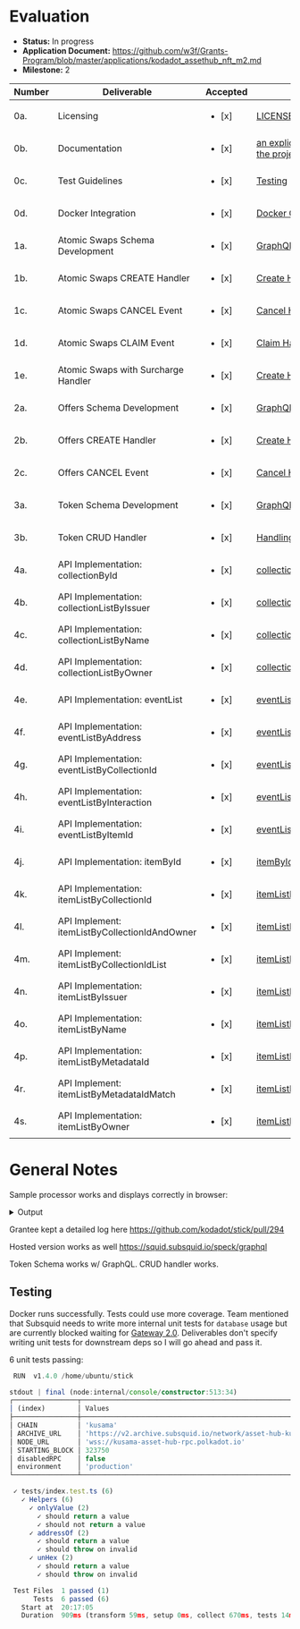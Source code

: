 # Evaluation


- **Status:** In progress
- **Application Document:** https://github.com/w3f/Grants-Program/blob/master/applications/kodadot_assethub_nft_m2.md
- **Milestone:** 2

| Number | Deliverable                                   | Accepted | Link                                                                                                                                | Notes                          |
| ------ | --------------------------------------------- | ----------------- | ----------------------------------------------------------------------------------------------------------------------------------- | ------------------------------ |
| 0a.    | Licensing                                     | <ul><li>[x] </li></ul> | [LICENSE](https://github.com/kodadot/stick/blob/main/LICENSE)                                                                       | MIT                            |
| 0b.    | Documentation                                 | <ul><li>[x] </li></ul> | [an explicit README file to guide the project setup and execution](https://github.com/kodadot/stick/blob/feat/swap-it-up/README.md) | -                              |
| 0c.    | Test Guidelines                               | <ul><li>[x] </li></ul> | [Testing](https://github.com/kodadot/stick/tree/feat/swap-it-up/tests)                                                              | -                              |
| 0d.    | Docker Integration                            | <ul><li>[x] </li></ul> | [Docker Compose](https://github.com/kodadot/stick/blob/feat/swap-it-up/docker-compose.yml)                                          | -                              |
| 1a.    | Atomic Swaps Schema Development               | <ul><li>[x] </li></ul> | [GraphQL schema swap.](https://github.com/kodadot/stick/blob/feat/swap-it-up/schema.graphql#L198)                                   | -                              |
| 1b.    | Atomic Swaps CREATE Handler                   | <ul><li>[x] </li></ul> | [Create Handler](https://github.com/kodadot/stick/blob/feat/swap-it-up/src/mappings/nfts/createSwap.ts)                             | -                              |
| 1c.    | Atomic Swaps CANCEL Event                     | <ul><li>[x] </li></ul> | [Cancel Handler](https://github.com/kodadot/stick/blob/feat/swap-it-up/src/mappings/nfts/cancelSwap.ts)                             | -                              |
| 1d.    | Atomic Swaps CLAIM Event                      | <ul><li>[x] </li></ul> | [Claim Handler](https://github.com/kodadot/stick/blob/feat/swap-it-up/src/mappings/nfts/claim.ts)                                   | -                              |
| 1e.    | Atomic Swaps with Surcharge Handler           | <ul><li>[x] </li></ul> | [Create Handler](https://github.com/kodadot/stick/blob/feat/swap-it-up/src/mappings/nfts/createSwap.ts#L48)                         | -                              |
| 2a.    | Offers Schema Development                     | <ul><li>[x] </li></ul> | [GraphQL schema offer.](https://github.com/kodadot/stick/blob/feat/swap-it-up/schema.graphql#L173)                                  | -                              |
| 2b.    | Offers CREATE Handler                         | <ul><li>[x] </li></ul> | [Create Handler](https://github.com/kodadot/stick/blob/feat/swap-it-up/src/mappings/nfts/createSwap.ts#L25)                         | -                              |
| 2c.    | Offers CANCEL Event                           | <ul><li>[x] </li></ul> | [Cancel Handler](https://github.com/kodadot/stick/blob/feat/swap-it-up/src/mappings/nfts/cancelSwap.ts#L23)                         | -                              |
| 3a.    | Token Schema Development                      | <ul><li>[x] </li></ul> | [GraphQL schema token.](https://github.com/kodadot/stick/blob/feat/swap-it-up/schema.graphql#L40)                                   | -                              |
| 3b.    | Token CRUD Handler                            | <ul><li>[x] </li></ul> | [Handling Token](https://github.com/kodadot/stick/blob/feat/swap-it-up/src/mappings/shared/token/tokenAPI.ts)                       | -                              |
| 4a.    | API Implementation: collectionById            | <ul><li>[x] </li></ul> | [collectionById](https://github.com/vikiival/kodaquery/blob/main/main.ts#L36)                                                       | -                              |
| 4b.    | API Implementation: collectionListByIssuer    | <ul><li>[x] </li></ul> | [collectionListByIssuer](https://github.com/vikiival/kodaquery/blob/main/main.ts#L44)                                               | -                              |
| 4c.    | API Implementation: collectionListByName      | <ul><li>[x] </li></ul> | [collectionListByName](https://github.com/vikiival/kodaquery/blob/main/main.ts#L53)                                                 | -                              |
| 4d.    | API Implementation: collectionListByOwner     | <ul><li>[x] </li></ul> | [collectionListByOwner](https://github.com/vikiival/kodaquery/blob/main/main.ts#L62)                                                | -                              |
| 4e.    | API Implementation: eventList                 | <ul><li>[x] </li></ul> | [eventList](https://github.com/vikiival/kodaquery/blob/main/main.ts#L72)                                                            | -                              |
| 4f.    | API Implementation: eventListByAddress        | <ul><li>[x] </li></ul> | [eventListByAddress](https://github.com/vikiival/kodaquery/blob/main/main.ts#L80)                                                   | -                              |
| 4g.    | API Implementation: eventListByCollectionId   | <ul><li>[x] </li></ul> | [eventListByCollectionId](https://github.com/vikiival/kodaquery/blob/main/main.ts#L89)                                              | -                              |
| 4h.    | API Implementation: eventListByInteraction    | <ul><li>[x] </li></ul> | [eventListByInteraction](https://github.com/vikiival/kodaquery/blob/main/main.ts#L98)                                               | -                              |
| 4i.    | API Implementation: eventListByItemId         | <ul><li>[x] </li></ul> | [eventListByItemId](https://github.com/vikiival/kodaquery/blob/main/main.ts#L107)                                                   | -                              |
| 4j.    | API Implementation: itemById                  | <ul><li>[x] </li></ul> | [itemById](https://github.com/vikiival/kodaquery/blob/main/main.ts#L117)                                                            | -                              |
| 4k.    | API Implementation: itemListByCollectionId    | <ul><li>[x] </li></ul> | [itemListByCollectionId](https://github.com/vikiival/kodaquery/blob/main/main.ts#L125)                                              | -                              |
| 4l.    | API Implement: itemListByCollectionIdAndOwner | <ul><li>[x] </li></ul> | [itemListByCollectionIdAndOwner](https://github.com/vikiival/kodaquery/blob/main/main.ts#L134)                                      | -                              |
| 4m.    | API Implement: itemListByCollectionIdList     | <ul><li>[x] </li></ul> | [itemListByCollectionIdList](https://github.com/vikiival/kodaquery/blob/main/main.ts#L144)                                          | -                              |
| 4n.    | API Implementation: itemListByIssuer          | <ul><li>[x] </li></ul> | [itemListByIssuer](https://github.com/vikiival/kodaquery/blob/main/main.ts#L153)                                                    | -                              |
| 4o.    | API Implementation: itemListByName            | <ul><li>[x] </li></ul> | [itemListByName](https://github.com/vikiival/kodaquery/blob/main/main.ts#L162)                                                      | -                              |
| 4p.    | API Implementation: itemListByMetadataId      | <ul><li>[x] </li></ul> | [itemListByMetadataId](https://github.com/vikiival/kodaquery/blob/main/main.ts#L171)                                                | -                              |
| 4r.    | API Implement: itemListByMetadataIdMatch      | <ul><li>[x] </li></ul> | [itemListByMetadataIdMatch](https://github.com/vikiival/kodaquery/blob/main/main.ts#L190)                                           | -                              |
| 4s.    | API Implementation: itemListByOwner           | <ul><li>[x] </li></ul> | [itemListByOwner](https://github.com/vikiival/kodaquery/blob/main/main.ts#L189)                                                     | -                              |

# General Notes

Sample processor works and displays correctly in browser:

<details>
  <summary>Output</summary>

```ts
                           "timestamp": "2021-09-24T16:38:06.509Z",
                           "collectionId": "u-1",
                           "sn": "491",
                           "to": "G22JL5wM6MDvku8jYiKShL2N8c6HfVgcWaR3GmpajtgR9Fc"
                         }
16:14:28 INFO  squid:log 💚 [SEND] u-1-491 from DFi8qw43wy5ihCJKpnRYHAkv7ppgWZJL4fYrnbCHU9W4pcp to G22JL5wM6MDvku8jYiKShL2N8c6HfVgcWaR3GmpajtgR9Fc
16:14:28 DEBUG squid:log Processing Uniques.Transferred
16:14:28 INFO  squid:log ⏳ [SEND] 824023
16:14:28 DEBUG squid:log [SEND] {
                           "caller": "Hxz9CRinkTf5JEQ7bkAeUw55TGGxkuRpPDhSrxSbFAY5y7X",
                           "blockNumber": "824023",
                           "timestamp": "2021-09-24T16:38:18.583Z",
                           "collectionId": "u-2",
                           "sn": "2429",
                           "to": "Gecf3Bn2cF2buiESKSNrhimEHdwLwpFmSkQy4fvRbXbBZAh"
                         }
16:14:28 INFO  squid:log 💚 [SEND] u-2-2429 from Hxz9CRinkTf5JEQ7bkAeUw55TGGxkuRpPDhSrxSbFAY5y7X to Gecf3Bn2cF2buiESKSNrhimEHdwLwpFmSkQy4fvRbXbBZAh
16:14:28 DEBUG squid:log Processing Uniques.Transferred
16:14:28 INFO  squid:log ⏳ [SEND] 824023
16:14:28 DEBUG squid:log [SEND] {
                           "caller": "GkAtAEia2c2zQUrzwey8EqnegoEkGiKbw6m5emXL1CgXrtr",
                           "blockNumber": "824023",
                           "timestamp": "2021-09-24T16:38:18.583Z",
                           "collectionId": "u-2",
                           "sn": "108",
                           "to": "EGV3Qmrq1qMxeXW5uPXXWTHwXZDQ6384vv9pKAUFwxYw9rw"
                         }
16:14:28 INFO  squid:log 💚 [SEND] u-2-108 from GkAtAEia2c2zQUrzwey8EqnegoEkGiKbw6m5emXL1CgXrtr to EGV3Qmrq1qMxeXW5uPXXWTHwXZDQ6384vv9pKAUFwxYw9rw
16:14:28 DEBUG squid:log Processing Uniques.Transferred
16:14:28 INFO  squid:log ⏳ [SEND] 824024
16:14:28 DEBUG squid:log [SEND] {
                           "caller": "Cx52PDPSGvkTQqYb2LdNn3xnuo4JRUnmTaKTRzrSk6gXB2j",
                           "blockNumber": "824024",
                           "timestamp": "2021-09-24T16:38:30.444Z",
                           "collectionId": "u-2",
                           "sn": "2312",
                           "to": "CpX6D7sxvZKUeaJUpS6Eb8Y2g79F7DEZXU1QucUX5o2HyfK"
                         }
16:14:28 INFO  squid:log 💚 [SEND] u-2-2312 from Cx52PDPSGvkTQqYb2LdNn3xnuo4JRUnmTaKTRzrSk6gXB2j to CpX6D7sxvZKUeaJUpS6Eb8Y2g79F7DEZXU1QucUX5o2HyfK
16:14:28 DEBUG squid:log Processing Uniques.Transferred
16:14:28 INFO  squid:log ⏳ [SEND] 824024
16:14:28 DEBUG squid:log [SEND] {
                           "caller": "Er7RXEYWjdtvSoQBE6GGjYyoBRuky5nMu4NFcXfRqjojnUT",
                           "blockNumber": "824024",
                           "timestamp": "2021-09-24T16:38:30.444Z",
                           "collectionId": "u-2",
                           "sn": "2719",
                           "to": "GSHkVxCvovrZ8EZSpAijazEE5ivHR1FFpN5qev73MZzqRpZ"
                         }
16:14:28 INFO  squid:log 💚 [SEND] u-2-2719 from Er7RXEYWjdtvSoQBE6GGjYyoBRuky5nMu4NFcXfRqjojnUT to GSHkVxCvovrZ8EZSpAijazEE5ivHR1FFpN5qev73MZzqRpZ
16:14:28 DEBUG squid:log Processing Uniques.Transferred
16:14:28 INFO  squid:log ⏳ [SEND] 824025
16:14:28 DEBUG squid:log [SEND] {
                           "caller": "DY8iuSt31L8oZv5VHz45RZieAAjwqgji43MctGGBdMmyE1A",
                           "blockNumber": "824025",
                           "timestamp": "2021-09-24T16:38:42.780Z",
                           "collectionId": "u-0",
                           "sn": "2469",
                           "to": "ED45ZRS573WZs1AoB6WbvD26v2uc7johtNT77sfEbvuZnuj"
                         }
16:14:28 INFO  squid:log 💚 [SEND] u-0-2469 from DY8iuSt31L8oZv5VHz45RZieAAjwqgji43MctGGBdMmyE1A to ED45ZRS573WZs1AoB6WbvD26v2uc7johtNT77sfEbvuZnuj
16:14:28 DEBUG squid:log Processing Uniques.Transferred
16:14:28 INFO  squid:log ⏳ [SEND] 824025
16:14:28 DEBUG squid:log [SEND] {
                           "caller": "H28baDH1YU8QCxLh6qhjJEUuTZoWZkhjx5PKNvTMWWiCJqh",
                           "blockNumber": "824025",
                           "timestamp": "2021-09-24T16:38:42.780Z",
                           "collectionId": "u-2",
                           "sn": "1351",
                           "to": "DgC4XNwFU99g9NPkT37khhHJYokPSDMDGAE3bdyjHhHzzNx"
                         }
16:14:28 INFO  squid:log 💚 [SEND] u-2-1351 from H28baDH1YU8QCxLh6qhjJEUuTZoWZkhjx5PKNvTMWWiCJqh to DgC4XNwFU99g9NPkT37khhHJYokPSDMDGAE3bdyjHhHzzNx
16:14:28 DEBUG squid:log Processing Uniques.Transferred
16:14:28 INFO  squid:log ⏳ [SEND] 824026
16:14:28 DEBUG squid:log [SEND] {
                           "caller": "H2Zq7v3BULdN4zTMnJ2R2jp589ezQLUWPVgzRaBLiqka3wX",
                           "blockNumber": "824026",
                           "timestamp": "2021-09-24T16:38:54.829Z",
                           "collectionId": "u-1",
                           "sn": "2431",
                           "to": "GcbjT6XsjsidC7F18ghTTeGzdagSQDfxye5WEUWfCehTaqf"
                         }
16:14:28 INFO  squid:log 💚 [SEND] u-1-2431 from H2Zq7v3BULdN4zTMnJ2R2jp589ezQLUWPVgzRaBLiqka3wX to GcbjT6XsjsidC7F18ghTTeGzdagSQDfxye5WEUWfCehTaqf
16:14:28 DEBUG squid:log Processing Uniques.Transferred
16:14:28 INFO  squid:log ⏳ [SEND] 824027
16:14:28 DEBUG squid:log [SEND] {
                           "caller": "Cgqsm4NcT9k4odAwrz7zG4hcnzMwwAQf91tyg5FoCKUXPSA",
                           "blockNumber": "824027",
                           "timestamp": "2021-09-24T16:39:06.545Z",
                           "collectionId": "u-2",
                           "sn": "3043",
                           "to": "F2GoUh286UrgrzkEuK77THDnGSo4ugzwgp4B15F5fdcUVpX"
                         }
16:14:28 INFO  squid:log 💚 [SEND] u-2-3043 from Cgqsm4NcT9k4odAwrz7zG4hcnzMwwAQf91tyg5FoCKUXPSA to F2GoUh286UrgrzkEuK77THDnGSo4ugzwgp4B15F5fdcUVpX
16:14:28 DEBUG squid:log Processing Uniques.Transferred
16:14:28 INFO  squid:log ⏳ [SEND] 824028
16:14:28 DEBUG squid:log [SEND] {
                           "caller": "GZeemkrSLctPAwHDpXnq3NPJFMKCkgPFeLrRwapDm5zohqw",
                           "blockNumber": "824028",
                           "timestamp": "2021-09-24T16:39:18.294Z",
                           "collectionId": "u-0",
                           "sn": "2192",
                           "to": "EPXKWpDZcxJaL9Vn29Vv95NYYgmb9ncAqpfhK8rdVKETE4j"
                         }
16:14:28 INFO  squid:log 💚 [SEND] u-0-2192 from GZeemkrSLctPAwHDpXnq3NPJFMKCkgPFeLrRwapDm5zohqw to EPXKWpDZcxJaL9Vn29Vv95NYYgmb9ncAqpfhK8rdVKETE4j
16:14:28 DEBUG squid:log Processing Uniques.Transferred
16:14:28 INFO  squid:log ⏳ [SEND] 824028
16:14:28 DEBUG squid:log [SEND] {
                           "caller": "HHPeD1USSLFXoXXxktPzCzPEJCgpjtfxny1jfcWSFEbpEev",
                           "blockNumber": "824028",
                           "timestamp": "2021-09-24T16:39:18.294Z",
                           "collectionId": "u-1",
                           "sn": "240",
                           "to": "EE2X7VUZtBMekM3tyy1xEAGWMvUHT1YTtoGht25qxfRtUd4"
                         }
16:14:28 INFO  squid:log 💚 [SEND] u-1-240 from HHPeD1USSLFXoXXxktPzCzPEJCgpjtfxny1jfcWSFEbpEev to EE2X7VUZtBMekM3tyy1xEAGWMvUHT1YTtoGht25qxfRtUd4
16:14:28 DEBUG squid:log Processing Uniques.Transferred
16:14:28 INFO  squid:log ⏳ [SEND] 824029
16:14:28 DEBUG squid:log [SEND] {
                           "caller": "FtYLatWSsvvkaVrRLPWSbuvsWFpxD39gEw6h98LU7czShrp",
                           "blockNumber": "824029",
                           "timestamp": "2021-09-24T16:39:30.660Z",
                           "collectionId": "u-1",
                           "sn": "511",
                           "to": "H2Dvi5iiBhXL8m2jEdE5YMpBxp52fGJDnQbpewV5RoVsfYo"
                         }
16:14:28 INFO  squid:log 💚 [SEND] u-1-511 from FtYLatWSsvvkaVrRLPWSbuvsWFpxD39gEw6h98LU7czShrp to H2Dvi5iiBhXL8m2jEdE5YMpBxp52fGJDnQbpewV5RoVsfYo
16:14:28 DEBUG squid:log Processing Uniques.Transferred
16:14:28 INFO  squid:log ⏳ [SEND] 824029
16:14:28 DEBUG squid:log [SEND] {
                           "caller": "DrZZnynDaTYqyv1M54qavkTbkn6iszZgMh2R2p5kC77UMve",
                           "blockNumber": "824029",
                           "timestamp": "2021-09-24T16:39:30.660Z",
                           "collectionId": "u-2",
                           "sn": "1375",
                           "to": "GHbnrGrFHX6jMWRtDLjC7HeRk4yLfhfUenu6maq7VdntzyW"
                         }
16:14:28 INFO  squid:log 💚 [SEND] u-2-1375 from DrZZnynDaTYqyv1M54qavkTbkn6iszZgMh2R2p5kC77UMve to GHbnrGrFHX6jMWRtDLjC7HeRk4yLfhfUenu6maq7VdntzyW
16:14:28 DEBUG squid:log Processing Uniques.Transferred
16:14:28 INFO  squid:log ⏳ [SEND] 824029
16:14:28 DEBUG squid:log [SEND] {
                           "caller": "DwANEv486UGDzWHe6iS2NhDeZD4GL78aTv1fy38MpTSwS8p",
                           "blockNumber": "824029",
                           "timestamp": "2021-09-24T16:39:30.660Z",
                           "collectionId": "u-0",
                           "sn": "1871",
                           "to": "Cr9d8GgrpFAp5f9oLysChnHUNdAHvGi8WuFsyQRGzFnszYW"
                         }
16:14:28 INFO  squid:log 💚 [SEND] u-0-1871 from DwANEv486UGDzWHe6iS2NhDeZD4GL78aTv1fy38MpTSwS8p to Cr9d8GgrpFAp5f9oLysChnHUNdAHvGi8WuFsyQRGzFnszYW
16:14:28 DEBUG squid:log Processing Uniques.Transferred
16:14:28 INFO  squid:log ⏳ [SEND] 824029
16:14:28 DEBUG squid:log [SEND] {
                           "caller": "CgR1ksYHvxiKdCdTCC2ZhyuDU4w7TDzQUGGi9y5jNFDvQ8P",
                           "blockNumber": "824029",
                           "timestamp": "2021-09-24T16:39:30.660Z",
                           "collectionId": "u-2",
                           "sn": "801",
                           "to": "JHVGHUsT9fYqkG6yYW2uqYGzBZR1dvnL7KNYgJkv8fKu5R4"
                         }
16:14:28 INFO  squid:log 💚 [SEND] u-2-801 from CgR1ksYHvxiKdCdTCC2ZhyuDU4w7TDzQUGGi9y5jNFDvQ8P to JHVGHUsT9fYqkG6yYW2uqYGzBZR1dvnL7KNYgJkv8fKu5R4
16:14:28 DEBUG squid:log Processing Uniques.Transferred
16:14:28 INFO  squid:log ⏳ [SEND] 824029
16:14:28 DEBUG squid:log [SEND] {
                           "caller": "H2BmBRqpKqHP1YirAgWERGTAQvMiDpkvkm5iVQYqY1E5qMw",
                           "blockNumber": "824029",
                           "timestamp": "2021-09-24T16:39:30.660Z",
                           "collectionId": "u-1",
                           "sn": "1641",
                           "to": "CjSNNe37YFEd9DYxix9tvVVaRBjTd6ruRWT3UFiwUGi7Cf7"
                         }
16:14:28 INFO  squid:log 💚 [SEND] u-1-1641 from H2BmBRqpKqHP1YirAgWERGTAQvMiDpkvkm5iVQYqY1E5qMw to CjSNNe37YFEd9DYxix9tvVVaRBjTd6ruRWT3UFiwUGi7Cf7
16:14:28 DEBUG squid:log Processing Uniques.Transferred
16:14:28 INFO  squid:log ⏳ [SEND] 824030
16:14:28 DEBUG squid:log [SEND] {
                           "caller": "HZaYDzTAEXQSyazQC83szHEPRnZSeLi961LQDpcVKiAsHkU",
                           "blockNumber": "824030",
                           "timestamp": "2021-09-24T16:39:42.752Z",
                           "collectionId": "u-1",
                           "sn": "305",
                           "to": "E8gv3RjJEcvyZmiE7BJ8MRsX17qRzYqBENCBZdPKtBhcmH6"
                         }
16:14:28 INFO  squid:log 💚 [SEND] u-1-305 from HZaYDzTAEXQSyazQC83szHEPRnZSeLi961LQDpcVKiAsHkU to E8gv3RjJEcvyZmiE7BJ8MRsX17qRzYqBENCBZdPKtBhcmH6
16:14:28 DEBUG squid:log Processing Uniques.Transferred
16:14:28 INFO  squid:log ⏳ [SEND] 824030
16:14:28 DEBUG squid:log [SEND] {
                           "caller": "FF6LZGUvB7qcKphZ8Z7V1tJEEcxLZRtpZyobwGZ78Mzagvr",
                           "blockNumber": "824030",
                           "timestamp": "2021-09-24T16:39:42.752Z",
                           "collectionId": "u-2",
                           "sn": "1331",
                           "to": "HUeY9ac58v8yZcqYaFhZRu7xTHpjS8zMFyYiegrAwrL1hXJ"
                         }
16:14:29 INFO  squid:log 💚 [SEND] u-2-1331 from FF6LZGUvB7qcKphZ8Z7V1tJEEcxLZRtpZyobwGZ78Mzagvr to HUeY9ac58v8yZcqYaFhZRu7xTHpjS8zMFyYiegrAwrL1hXJ
16:14:29 DEBUG squid:log Processing Uniques.Transferred
16:14:29 INFO  squid:log ⏳ [SEND] 824031
16:14:29 DEBUG squid:log [SEND] {
                           "caller": "DViNPtE47fxhSJDEspMZ8erdUw49Se2KeJ6NCmbayJLeUVB",
                           "blockNumber": "824031",
                           "timestamp": "2021-09-24T16:39:54.480Z",
                           "collectionId": "u-1",
                           "sn": "2535",
                           "to": "GsytPWTndtba6TkfeYcRWpqp3h15Wp4p8nk3VsZMQmCq2CH"
                         }
16:14:29 INFO  squid:log 💚 [SEND] u-1-2535 from DViNPtE47fxhSJDEspMZ8erdUw49Se2KeJ6NCmbayJLeUVB to GsytPWTndtba6TkfeYcRWpqp3h15Wp4p8nk3VsZMQmCq2CH
16:14:29 DEBUG squid:log Processing Uniques.Transferred
16:14:29 INFO  squid:log ⏳ [SEND] 824031
16:14:29 DEBUG squid:log [SEND] {
                           "caller": "FChV1RftMPpFcgzR3PwRMFEwvnZaipkzoPbVoZwpgtZqyrh",
                           "blockNumber": "824031",
                           "timestamp": "2021-09-24T16:39:54.480Z",
                           "collectionId": "u-1",
                           "sn": "121",
                           "to": "EfAQrzthcADWWecbHEEX6dZAtGa9srrUAK4es5NC8xfdnLT"
                         }
16:14:29 INFO  squid:log 💚 [SEND] u-1-121 from FChV1RftMPpFcgzR3PwRMFEwvnZaipkzoPbVoZwpgtZqyrh to EfAQrzthcADWWecbHEEX6dZAtGa9srrUAK4es5NC8xfdnLT
16:14:29 DEBUG squid:log Processing Uniques.Transferred
16:14:29 INFO  squid:log ⏳ [SEND] 824031
16:14:29 DEBUG squid:log [SEND] {
                           "caller": "GhBt5U9r7yQ6dmYgaS8SxKvmzCLqKsr14XgsjuMZdx815qy",
                           "blockNumber": "824031",
                           "timestamp": "2021-09-24T16:39:54.480Z",
                           "collectionId": "u-2",
                           "sn": "3206",
                           "to": "GefnjhSm2kU2F1RcKFMvqoJXjQWTTXE6MquAptF9osWZk73"
                         }
16:14:29 INFO  squid:log 💚 [SEND] u-2-3206 from GhBt5U9r7yQ6dmYgaS8SxKvmzCLqKsr14XgsjuMZdx815qy to GefnjhSm2kU2F1RcKFMvqoJXjQWTTXE6MquAptF9osWZk73
16:14:29 DEBUG squid:log Processing Uniques.Transferred
16:14:29 INFO  squid:log ⏳ [SEND] 824031
16:14:29 DEBUG squid:log [SEND] {
                           "caller": "FPfazdrXpU8qe4kyvDQsJH8dJTxKp7ypbtNoNdV4WJzkA9e",
                           "blockNumber": "824031",
                           "timestamp": "2021-09-24T16:39:54.480Z",
                           "collectionId": "u-0",
                           "sn": "25",
                           "to": "D6CPLK6wtJUpEMv9ghgx3wb85D6U9zLTfPgSdMvyfufeG9f"
                         }
16:14:29 INFO  squid:log 💚 [SEND] u-0-25 from FPfazdrXpU8qe4kyvDQsJH8dJTxKp7ypbtNoNdV4WJzkA9e to D6CPLK6wtJUpEMv9ghgx3wb85D6U9zLTfPgSdMvyfufeG9f
16:14:29 DEBUG squid:log Processing Uniques.Transferred
16:14:29 INFO  squid:log ⏳ [SEND] 824032
16:14:29 DEBUG squid:log [SEND] {
                           "caller": "HYwJGv3YPZw5yUtADciYgBvVXW2joPvvgSonGUQK3efCBEk",
                           "blockNumber": "824032",
                           "timestamp": "2021-09-24T16:40:06.492Z",
                           "collectionId": "u-1",
                           "sn": "3007",
                           "to": "JGvvtThfaSAP3vfuPC3qrRgCzSAdpZcCXveofdpPmq51ZqJ"
                         }
16:14:29 INFO  squid:log 💚 [SEND] u-1-3007 from HYwJGv3YPZw5yUtADciYgBvVXW2joPvvgSonGUQK3efCBEk to JGvvtThfaSAP3vfuPC3qrRgCzSAdpZcCXveofdpPmq51ZqJ
16:14:29 DEBUG squid:log Processing Uniques.Transferred
16:14:29 INFO  squid:log ⏳ [SEND] 824032
16:14:29 DEBUG squid:log [SEND] {
                           "caller": "EMDiJVH88dbTt55Seda2hjWh1LJ2TxTHVUjvq1DWSWLp3pQ",
                           "blockNumber": "824032",
                           "timestamp": "2021-09-24T16:40:06.492Z",
                           "collectionId": "u-0",
                           "sn": "2182",
                           "to": "CjCZ82R4m6ScgW2y8NkPxwzfJWnVK2yVrUnQHJS8ia5F8yg"
                         }
16:14:29 INFO  squid:log 💚 [SEND] u-0-2182 from EMDiJVH88dbTt55Seda2hjWh1LJ2TxTHVUjvq1DWSWLp3pQ to CjCZ82R4m6ScgW2y8NkPxwzfJWnVK2yVrUnQHJS8ia5F8yg
16:14:29 DEBUG squid:log Processing Uniques.Transferred
16:14:29 INFO  squid:log ⏳ [SEND] 824032
16:14:29 DEBUG squid:log [SEND] {
                           "caller": "CrdYGcufhngvK3VUPhwPe6K7PBG6JwrRebaMJkGqcUVvR8Z",
                           "blockNumber": "824032",
                           "timestamp": "2021-09-24T16:40:06.492Z",
                           "collectionId": "u-1",
                           "sn": "1336",
                           "to": "EZzLLbrjLsnyVh7p1QPw4FKU8E5fa4ia8kAtQXt9jHBkUyB"
                         }
16:14:29 INFO  squid:log 💚 [SEND] u-1-1336 from CrdYGcufhngvK3VUPhwPe6K7PBG6JwrRebaMJkGqcUVvR8Z to EZzLLbrjLsnyVh7p1QPw4FKU8E5fa4ia8kAtQXt9jHBkUyB
16:14:29 DEBUG squid:log Processing Uniques.Transferred
16:14:29 INFO  squid:log ⏳ [SEND] 824032
16:14:29 DEBUG squid:log [SEND] {
                           "caller": "H4ejywW39e8xx2ZxMzTR7rGsvwhqBoZ2SADcKicz8ACH1G1",
                           "blockNumber": "824032",
                           "timestamp": "2021-09-24T16:40:06.492Z",
                           "collectionId": "u-1",
                           "sn": "2874",
                           "to": "FSG47orCZ5fjwWshvyELTnSEzQEC6Hymd7H17Dr561GLtUE"
                         }
16:14:29 INFO  squid:log 💚 [SEND] u-1-2874 from H4ejywW39e8xx2ZxMzTR7rGsvwhqBoZ2SADcKicz8ACH1G1 to FSG47orCZ5fjwWshvyELTnSEzQEC6Hymd7H17Dr561GLtUE
16:14:29 DEBUG squid:log Processing Uniques.Transferred
16:14:29 INFO  squid:log ⏳ [SEND] 824032
16:14:29 DEBUG squid:log [SEND] {
                           "caller": "DBSbCw7UEsRo5E73aYvVYjp1DHTd4xiW5HEag8FAFCFCNwg",
                           "blockNumber": "824032",
                           "timestamp": "2021-09-24T16:40:06.492Z",
                           "collectionId": "u-1",
                           "sn": "2529",
                           "to": "Dig8buRuwT1RHH2RAWiLW4mDpU4wpv6GWAbsYEmbXtt4Qsy"
                         }
16:14:29 INFO  squid:log 💚 [SEND] u-1-2529 from DBSbCw7UEsRo5E73aYvVYjp1DHTd4xiW5HEag8FAFCFCNwg to Dig8buRuwT1RHH2RAWiLW4mDpU4wpv6GWAbsYEmbXtt4Qsy
16:14:29 DEBUG squid:log Processing Uniques.Transferred
16:14:29 INFO  squid:log ⏳ [SEND] 824032
16:14:29 DEBUG squid:log [SEND] {
                           "caller": "CgasYz6n7Cer4XbC1pkFNN5mpq3SqNwjn2sU2ZNSqFiohvU",
                           "blockNumber": "824032",
```
</details>

Grantee kept a detailed log here https://github.com/kodadot/stick/pull/294

Hosted version works as well https://squid.subsquid.io/speck/graphql

Token Schema works w/ GraphQL. CRUD handler works.

## Testing

Docker runs successfully. Tests could use more coverage. Team mentioned that Subsquid needs to write more internal unit tests for `database` usage but are currently blocked waiting for [Gateway 2.0](https://docs.subsquid.io/subsquid-network/participate/gateway/). Deliverables don't specify writing unit tests for downstream deps so I will go ahead and pass it.

6 unit tests passing:

```ts
 RUN  v1.4.0 /home/ubuntu/stick

stdout | final (node:internal/console/constructor:513:34)
┌────────────────┬───────────────────────────────────────────────────────────┐
│ (index)        │ Values                                                    │
├────────────────┼───────────────────────────────────────────────────────────┤
│ CHAIN          │ 'kusama'                                                  │
│ ARCHIVE_URL    │ 'https://v2.archive.subsquid.io/network/asset-hub-kusama' │
│ NODE_URL       │ 'wss://kusama-asset-hub-rpc.polkadot.io'                  │
│ STARTING_BLOCK │ 323750                                                    │
│ disabledRPC    │ false                                                     │
│ environment    │ 'production'                                              │
└────────────────┴───────────────────────────────────────────────────────────┘

 ✓ tests/index.test.ts (6)
   ✓ Helpers (6)
     ✓ onlyValue (2)
       ✓ should return a value
       ✓ should not return a value
     ✓ addressOf (2)
       ✓ should return a value
       ✓ should throw on invalid
     ✓ unHex (2)
       ✓ should return a value
       ✓ should throw on invalid

 Test Files  1 passed (1)
      Tests  6 passed (6)
   Start at  20:17:05
   Duration  909ms (transform 59ms, setup 0ms, collect 670ms, tests 14ms, environment 0ms, prepare 68ms)
```

